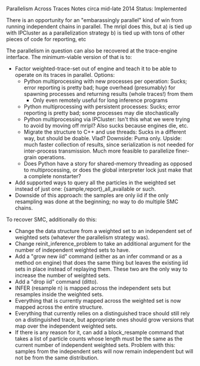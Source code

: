 Parallelism Across Traces
Notes circa mid-late 2014
Status: Implemented

There is an opportunity for an "embarassingly parallel" kind of win
from running independent chains in parallel.  The mripl does this, but
a) is tied up with IPCluster as a parallelization strategy
b) is tied up with tons of other pieces of code for reporting, etc

The parallelism in question can also be recovered at the trace-engine
interface.  The minimum-viable version of that is to:
- Factor weighted-trace-set out of engine and teach it to be able
  to operate on its traces in parallel.  Options:
  - Python multiprocessing with new processes per operation: Sucks;
    error reporting is pretty bad; huge overhead (presumably) for
    spawning processes and returning results (whole traces!) from them
    - Only even remotely useful for long inference programs
  - Python multiprocessing with persistent processes: Sucks; error
    reporting is pretty bad; some processes may die stochastically
  - Python multiprocessing via IPCluster: Isn't this what we were
    trying to avoid by moving off mripl?  Also sucks because engines
    die, etc.
  - Migrate the structure to C++ and use threads: Sucks in a different
    way, but should be doable.  Vlad?  Downside: Puma only.  Upside:
    much faster collection of results, since serialization is not
    needed for inter-process transmission.  Much more feasible to
    parallelize finer-grain operations.
  - Does Python have a story for shared-memory threading as opposed to
    multiprocessing, or does the global interpreter lock just make
    that a complete nonstarter?
- Add supported ways to query all the particles in the weighted set
  instead of just one: {sample,report}_all_available or such.
- Downside of this approach: the samples are only iid if the only
  resampling was done at the beginning; no way to do multiple SMC
  chains.

To recover SMC, additionally do this:
- Change the data structure from a weighted set to an independent set
  of weighted sets (whatever the parallelism strategy was).
- Change reinit_inference_problem to take an additional argument for
  the number of independent weighted sets to have.
- Add a "grow new iid" command (either as an infer command or as a
  method on engine) that does the same thing but leaves the existing
  iid sets in place instead of replaying them.  These two are the only
  way to increase the number of weighted sets.
- Add a "drop iid" command (ditto).
- INFER (resample n) is mapped across the independent sets but
  resamples inside the weighted sets.
- Everything that is currently mapped across the weighted set is now
  mapped across the entire structure.
- Everything that currently relies on a distinguished trace should
  still rely on a distinguished trace, but appropriate ones should
  grow versions that map over the independent weighted sets.
- If there is any reason for it, can add a block_resample command that
  takes a list of particle counts whose length must be the same as the
  current number of independent weighted sets.  Problem with this:
  samples from the independent sets will now remain independent but
  will not be from the same distribution.
